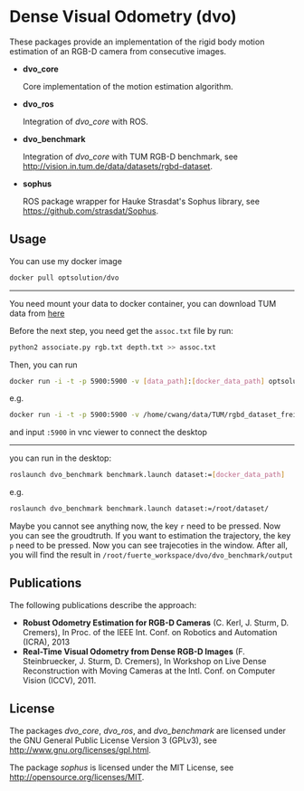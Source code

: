 # Dense Visual Odometry (dvo)

These packages provide an implementation of the rigid body motion estimation of an RGB-D camera from consecutive images.

 *  **dvo_core**
    
    Core implementation of the motion estimation algorithm. 
    
 *  **dvo_ros**
    
    Integration of *dvo_core* with ROS.
    
 *  **dvo_benchmark**
    
    Integration of *dvo_core* with TUM RGB-D benchmark, see http://vision.in.tum.de/data/datasets/rgbd-dataset.
    
 *  **sophus**
    
    ROS package wrapper for Hauke Strasdat's Sophus library, see https://github.com/strasdat/Sophus.
    

## Usage

You can use my docker image
```bash
docker pull optsolution/dvo
```
---

You need mount your data to docker container, you can download TUM data from [here](https://vision.in.tum.de/data/datasets/rgbd-dataset/download)

Before the next step, you need get the `assoc.txt` file by run:
```bash
python2 associate.py rgb.txt depth.txt >> assoc.txt
```
Then, you can run
```bash
docker run -i -t -p 5900:5900 -v [data_path]:[docker_data_path] optsolution/dvo
```
e.g.
```bash
docker run -i -t -p 5900:5900 -v /home/cwang/data/TUM/rgbd_dataset_freiburg1_360:/root/dataset optsolution/dvo
```
and input `:5900` in vnc viewer to connect the desktop

---

you can run in the desktop:
```bash
roslaunch dvo_benchmark benchmark.launch dataset:=[docker_data_path]
```
e.g.
```bash
roslaunch dvo_benchmark benchmark.launch dataset:=/root/dataset/
```

Maybe you cannot see anything now, the key `r` need to be pressed. Now you can see the groudtruth. If you want to estimation the trajectory, the key `p` need to be pressed. Now you can see trajecoties in the window. After all, you will find the result in `/root/fuerte_workspace/dvo/dvo_benchmark/output`

## Publications

The following publications describe the approach:

 *   **Robust Odometry Estimation for RGB-D Cameras** (C. Kerl, J. Sturm, D. Cremers), In Proc. of the IEEE Int. Conf. on Robotics and Automation (ICRA), 2013
 *   **Real-Time Visual Odometry from Dense RGB-D Images** (F. Steinbruecker, J. Sturm, D. Cremers), In Workshop on Live Dense Reconstruction with Moving Cameras at the Intl. Conf. on Computer Vision (ICCV), 2011.

## License

The packages *dvo_core*, *dvo_ros*, and *dvo_benchmark* are licensed under the GNU General Public License Version 3 (GPLv3), see http://www.gnu.org/licenses/gpl.html.

The package *sophus* is licensed under the MIT License, see http://opensource.org/licenses/MIT.
